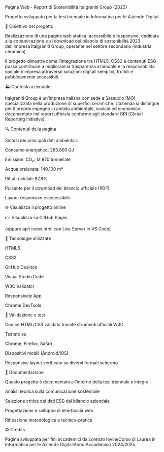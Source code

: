 Pagina Web - Report di Sostenibilità Italgraniti Group (2023)

Progetto sviluppato per la tesi triennale in Informatica per le Aziende Digitali

🎯 Obiettivo del progetto

Realizzazione di una pagina web statica, accessibile e responsive, dedicata alla comunicazione e al download del bilancio di sostenibilità 2023 dell'impresa Italgraniti Group, operante nel settore secondario (industria ceramica).

Il progetto dimostra come l’integrazione tra HTML5, CSS3 e contenuti ESG possa contribuire a migliorare la trasparenza aziendale e la responsabilità sociale d’impresa attraverso soluzioni digitali semplici, fruibili e pubblicamente accessibili.

🏭 Contesto aziendale

Italgraniti Group è un’impresa italiana con sede a Sassuolo (MO), specializzata nella produzione di superfici ceramiche. L’azienda si distingue per il proprio impegno in ambito ambientale, sociale ed economico, documentato nel report ufficiale conforme agli standard GRI (Global Reporting Initiative).

🔍 Contenuti della pagina

Sintesi dei principali dati ambientali:

Consumo energetico: 286.800 GJ

Emissioni CO₂: 12.870 tonnellate

Acqua prelevata: 140.100 m³

Rifiuti riciclati: 87,8%

Pulsante per il download del bilancio ufficiale (PDF)

Layout responsive e accessibile

🌐 Visualizza il progetto online

👉 Visualizza su GitHub Pages

(oppure apri index.html con Live Server in VS Code)

🧰 Tecnologie utilizzate

HTML5

CSS3

GitHub Desktop

Visual Studio Code

W3C Validator

Responsively App

Chrome DevTools

🧪 Validazione e test

Codice HTML/CSS validato tramite strumenti ufficiali W3C

Testato su:

Chrome, Firefox, Safari

Dispositivi mobili (Android/iOS)

Responsive layout verificato su diversi formati schermo

📘 Documentazione

Questo progetto è documentato all’interno della tesi triennale e integra:

Analisi teorica sulla comunicazione sostenibile

Selezione critica dei dati ESG dal bilancio aziendale

Progettazione e sviluppo di interfaccia web

Riflessione metodologica e tecnico-pratica

© Credits

Pagina sviluppata per fini accademici da Lorenzo IovineCorso di Laurea in Informatica per le Aziende DigitaliAnno Accademico 2024/2025
